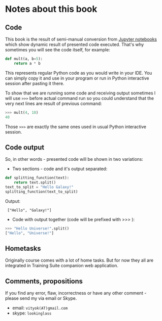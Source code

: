 # Notes about this book

## Code

This book is the result of semi-manual conversion from [Jupyter notebooks](http://jupyter.org/) which show dynamic result of presented code executed. That's why sometimes you will see the code itself, for example:

```python
def mult(a, b=5): 
    return a * b
```

This represents regular Python code as you would write in your IDE. You can simply copy it and use in your program or run in Python interactive session after pasting it there.

To show that we are running some code and receiving output sometimes I will use `>>>` before actual command run so you could understand that the very next lines are result of previous command:

```python
>>> mult(4, 10)
40
```

Those `>>>` are exactly the same ones used in usual Python interactive session.

## Code output

So, in other words - presented code will be shown in two variations:

* Two sections - code and it's output separated:

```python
def splitting_function(text):
    return text.split()
text_to_split = "Hello Galaxy!"
splitting_function(text_to_split)
```

Output:

```
 ["Hello", "Galaxy!"]
```

* Code with output together (code will be prefixed with >>> ):

```python
>>> "Hello Universe!".split()
["Hello", "Universe!"]
```

## Hometasks

Originally course comes with a lot of home tasks. But for now they all are integrated in Training Suite companion web application.

## Comments, propositions

If you find any error, flaw, incorrectness or have any other comment - please send my via email or Skype.

* email: `vityok(AT)gmail.com`
* skype: `lookinglass`
